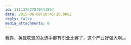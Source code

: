 ```yaml
---
id: 111137527879441854
date: 2015-06-08T10:45:20.000Z
reply: false
media_attachments: 0
---
```


我靠，英雄联盟的女选手都有职业比赛了，这个产业好强大啊。。

